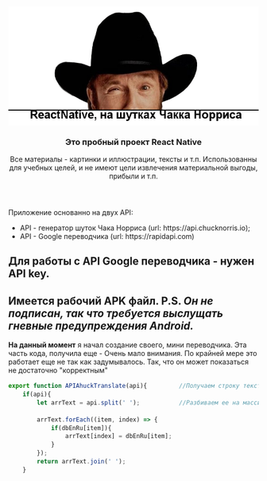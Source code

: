 <header>
<img src="https://github.com/ilias222/test-readi/blob/main/chak-banner.png?raw=true" alt="Что то пошло не так. Это баннер!" align="center">

<div>
<h3 align="center">Это пробный проект React Native</h3>
<p align="center">Все материалы - картинки и иллюстрации, тексты и т.п. 
<span>Использованны для учебных целей, и не имеют цели извлечения материальной выгоды, прибыли и т.п.</span>
</p>
<div>
</header>

<section align="left">
<div>
<p>
Приложение основанно на двух API:
<ul>
<li>
API - генератор шуток Чака Норриса (url: https://api.chucknorris.io);
</li>
<li>
API - Google переводчика (url: https://rapidapi.com)
</li>
</ul>
</p>
</div>
</section>

**Для работы с API Google переводчика** - нужен API key.
---
**Имеется рабочий APK файл.**
**P.S.** ***Он не подписан, так что требуется выслущать гневные предупреждения Android.***
---

**На данный момент** я начал создание своего, мини переводчика. Эта часть кода, получила еще - Очень мало внимания.
По крайней мере это работает еще не так как задумывалось. Так, что он может показаться не достаточно "корректным"

<div>
<p>

```javascript
export function APIAhuckTranslate(api){         //Получаем строку текста
    if(api){
        let arrText = api.split(' ');           //Разбиваем ее на массив и ищем в таблице переводов

        arrText.forEach((item, index) => {
            if(dbEnRu[item]){
                arrText[index] = dbEnRu[item];
            }
        });
        return arrText.join(' ');
    }
```

</p>
<div>
</div>
</section>
